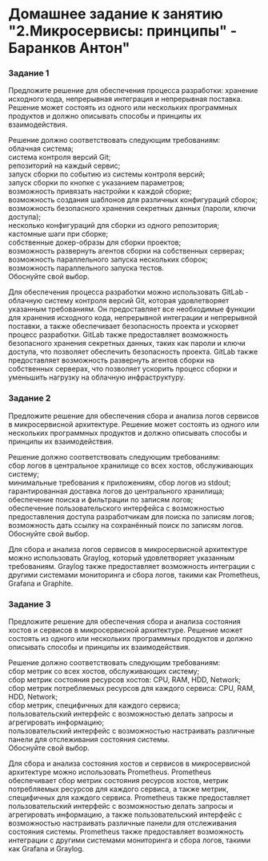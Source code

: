 # Домашнее задание к занятию "2.Микросервисы: принципы" - Баранков Антон"

### Задание 1
Предложите решение для обеспечения процесса разработки: хранение исходного кода, непрерывная интеграция и непрерывная поставка. Решение может состоять из одного или нескольких программных продуктов и должно описывать способы и принципы их взаимодействия.  

Решение должно соответствовать следующим требованиям:  
облачная система;  
система контроля версий Git;  
репозиторий на каждый сервис;  
запуск сборки по событию из системы контроля версий;  
запуск сборки по кнопке с указанием параметров;  
возможность привязать настройки к каждой сборке;  
возможность создания шаблонов для различных конфигураций сборок;  
возможность безопасного хранения секретных данных (пароли, ключи доступа);  
несколько конфигураций для сборки из одного репозитория;  
кастомные шаги при сборке;  
собственные докер-образы для сборки проектов;  
возможность развернуть агентов сборки на собственных серверах;  
возможность параллельного запуска нескольких сборок;  
возможность параллельного запуска тестов.  
Обоснуйте свой выбор.  

Для обеспечения процесса разработки можно использовать GitLab - облачную систему контроля версий Git, которая удовлетворяет указанным требованиям. Он предоставляет все необходимые функции для хранения исходного кода, непрерывной интеграции и непрерывной поставки, а также обеспечивает безопасность проекта и ускоряет процесс разработки.
GitLab также предоставляет возможность безопасного хранения секретных данных, таких как пароли и ключи доступа, что позволяет обеспечить безопасность проекта. GitLab также предоставляет возможность развернуть агентов сборки на собственных серверах, что позволяет ускорить процесс сборки и уменьшить нагрузку на облачную инфраструктуру.

### Задание 2
Предложите решение для обеспечения сбора и анализа логов сервисов в микросервисной архитектуре. Решение может состоять из одного или нескольких программных продуктов и должно описывать способы и принципы их взаимодействия.  

Решение должно соответствовать следующим требованиям:  
сбор логов в центральное хранилище со всех хостов, обслуживающих систему;  
минимальные требования к приложениям, сбор логов из stdout;  
гарантированная доставка логов до центрального хранилища;  
обеспечение поиска и фильтрации по записям логов;  
обеспечение пользовательского интерфейса с возможностью предоставления доступа разработчикам для поиска по записям логов;  
возможность дать ссылку на сохранённый поиск по записям логов.  
Обоснуйте свой выбор.  

Для сбора и анализа логов сервисов в микросервисной архитектуре можно использовать Graylog, который удовлетворяет указанным требованиям. Graylog также предоставляет возможность интеграции с другими системами мониторинга и сбора логов, такими как Prometheus, Grafana и Graphite.

### Задание 3
Предложите решение для обеспечения сбора и анализа состояния хостов и сервисов в микросервисной архитектуре. Решение может состоять из одного или нескольких программных продуктов и должно описывать способы и принципы их взаимодействия.  

Решение должно соответствовать следующим требованиям:  
сбор метрик со всех хостов, обслуживающих систему;  
сбор метрик состояния ресурсов хостов: CPU, RAM, HDD, Network;  
сбор метрик потребляемых ресурсов для каждого сервиса: CPU, RAM, HDD, Network;  
сбор метрик, специфичных для каждого сервиса;  
пользовательский интерфейс с возможностью делать запросы и агрегировать информацию;  
пользовательский интерфейс с возможностью настраивать различные панели для отслеживания состояния системы.  
Обоснуйте свой выбор.  

Для сбора и анализа состояния хостов и сервисов в микросервисной архитектуре можно использовать Prometheus. Prometheus обеспечивает сбор метрик состояния ресурсов хостов, метрик потребляемых ресурсов для каждого сервиса, а также метрик, специфичных для каждого сервиса. Prometheus также предоставляет пользовательский интерфейс с возможностью делать запросы и агрегировать информацию, а также пользовательский интерфейс с возможностью настраивать различные панели для отслеживания состояния системы. Prometheus также предоставляет возможность интеграции с другими системами мониторинга и сбора логов, такими как Grafana и Graylog.
